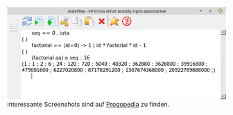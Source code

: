 ﻿![progopedia](https://raw.githubusercontent.com/pointfree-interpreter/.github/main/images/progopedia-fact.png)
 interessante Screenshots sind auf [Progopedia](http://progopedia.com/language/fptrivia/) zu finden.
